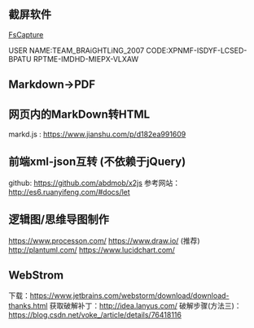 ## 截屏软件
[FsCapture](https://faststone-capture.en.softonic.com/)

USER NAME:TEAM_BRAiGHTLiNG_2007 
CODE:XPNMF-ISDYF-LCSED-BPATU 
	 RPTME-IMDHD-MIEPX-VLXAW

## Markdown->PDF

## 网页内的MarkDown转HTML
markd.js : https://www.jianshu.com/p/d182ea991609

## 前端xml-json互转 (不依赖于jQuery)
github: https://github.com/abdmob/x2js
参考网站： http://es6.ruanyifeng.com/#docs/let
## 逻辑图/思维导图制作
https://www.processon.com/
https://www.draw.io/   (推荐)
http://plantuml.com/
https://www.lucidchart.com/

## WebStrom
下载：https://www.jetbrains.com/webstorm/download/download-thanks.html
获取破解补丁：http://idea.lanyus.com/
破解步骤(方法三)：https://blog.csdn.net/voke_/article/details/76418116






